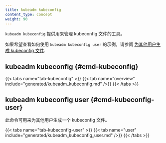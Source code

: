 ```yaml
---
title: kubeadm kubeconfig
content_type: concept
weight: 90
---
```


`kubeadm kubeconfig` 提供用来管理 kubeconfig 文件的工具。

如果希望查看如何使用 `kubeadm kubeconfig user` 的示例，请参阅
[为其他用户生成 kubeconfig 文件](/zh-cn/docs/tasks/administer-cluster/kubeadm/kubeadm-certs#kubeconfig-additional-users).

## kubeadm kubeconfig {#cmd-kubeconfig}

{{< tabs name="tab-kubeconfig" >}}
{{< tab name="overview" include="generated/kubeadm_kubeconfig.md" />}}
{{< /tabs >}}

## kubeadm kubeconfig user {#cmd-kubeconfig-user}

此命令可用来为其他用户生成一个 kubeconfig 文件。

{{< tabs name="tab-kubeconfig-user" >}}
{{< tab name="user" include="generated/kubeadm_kubeconfig_user.md" />}}
{{< /tabs >}}

